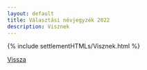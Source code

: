 ```yaml
---
layout: default
title: Választási névjegyzék 2022
description: Visznek
---
```


{% include settlementHTMLs/Visznek.html %}

[Vissza](./)